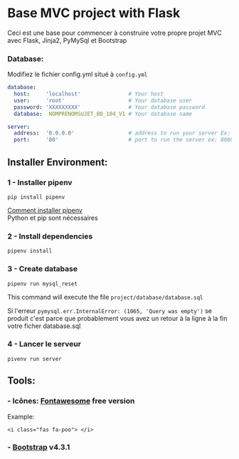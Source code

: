 # Base MVC project with Flask
Ceci est une base pour commencer à construire votre propre projet MVC avec Flask, Jinja2, PyMySql et Bootstrap

### Database:
Modifiez le fichier config.yml situé à `config.yml`

```yaml
database:
  host:     'localhost'               # Your host
  user:     'root'                    # Your database user
  password: 'XXXXXXXXX'               # Your database password
  database:  NOMPRENOMSUJET_BD_104_V1 # Your database name

server:
  address:  '0.0.0.0'                 # address to run your server Ex: 127.0.0.1 or 0.0.0.0
  port:     '80'                      # port to run the server ex: 8080, 8000, 5000, 80, etc...
```


## Installer Environment:
###  1 - Installer pipenv
```
pip install pipenv
```
[Comment installer pipenv](https://geniesducode.com/articles/comment-installer-pipenv/)  
Python et pip sont nécessaires

###  2 - Install dependencies
```
pipenv install
```

###  3 - Create database
```
pipenv run mysql_reset
```
This command will execute the file `project/database/database.sql`

Si l'erreur  `pymysql.err.InternalError: (1065, 'Query was empty')` se produit
c'est parce que probablement vous avez un retour à la ligne à la fin votre ficher database.sql

### 4 - Lancer le serveur
```
pivenv run server
```

## Tools:

### -  Icônes:   [Fontawesome](https://fontawesome.com/icons?d=gallery)  free version
Example: 
``` 
<i class="fas fa-poo"> </i> 
```


### -  [Bootstrap](https://fontawesome.com/icons?d=gallery) v4.3.1

